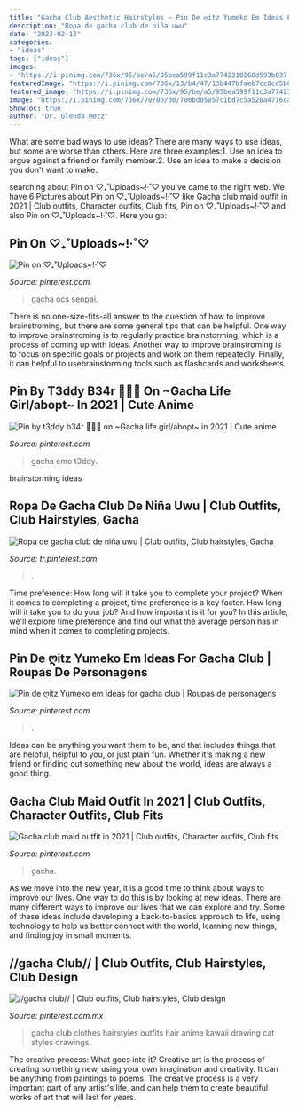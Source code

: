 ```yaml
---
title: "Gacha Club Aesthetic Hairstyles ~ Pin De ღitz Yumeko Em Ideas For Gacha Club"
description: "Ropa de gacha club de niña uwu"
date: "2023-02-13"
categories:
- "ideas"
tags: ["ideas"]
images:
- "https://i.pinimg.com/736x/95/be/a5/95bea599f11c3a7742310268d593b037.jpg"
featuredImage: "https://i.pinimg.com/736x/13/b4/47/13b447bfaeb7cc8cd5b040ebf2e75121.jpg"
featured_image: "https://i.pinimg.com/736x/95/be/a5/95bea599f11c3a7742310268d593b037.jpg"
image: "https://i.pinimg.com/736x/70/0b/d0/700bd05057c1bd7c5a520a4716ca7a2c.jpg"
ShowToc: true
author: "Dr. Glenda Metz"
---
```



What are some bad ways to use ideas?
There are many ways to use ideas, but some are worse than others. Here are three examples:1. Use an idea to argue against a friend or family member.2. Use an idea to make a decision you don't want to make.
	

		
searching about Pin on ♡₊˚Uploads~!·˚♡ you've came to the right web. We have 6 Pictures about Pin on ♡₊˚Uploads~!·˚♡ like Gacha club maid outfit in 2021 | Club outfits, Character outfits, Club fits, Pin on ♡₊˚Uploads~!·˚♡ and also Pin on ♡₊˚Uploads~!·˚♡. Here you go:
		
    
## Pin On ♡₊˚Uploads~!·˚♡

<img loading=lazy src="https://i.pinimg.com/736x/2d/df/28/2ddf289668543291dec74a4ec66bb2e1.jpg" onerror="this.onerror=null;this.src='https://tse4.mm.bing.net/th?id=OIP.KTgCHgyYu3vL2JqgkHV71gHaL5&amp;pid=15.1';" alt="Pin on ♡₊˚Uploads~!·˚♡">

_Source: pinterest.com_

>gacha ocs senpai. 

	

There is no one-size-fits-all answer to the question of how to improve brainstroming, but there are some general tips that can be helpful. One way to improve brainstroming is to regularly practice brainstorming, which is a process of coming up with ideas. Another way to improve brainstroming is to focus on specific goals or projects and work on them repeatedly. Finally, it can helpful to usebrainstorming tools such as flashcards and worksheets.

    
## Pin By T3ddy B34r 🐻🧸💞 On ~Gacha Life Girl/abopt~ In 2021 | Cute Anime

<img loading=lazy src="https://i.pinimg.com/736x/70/0b/d0/700bd05057c1bd7c5a520a4716ca7a2c.jpg" onerror="this.onerror=null;this.src='https://tse1.mm.bing.net/th?id=OIP.jMor8wLHlcEfGBe9BRzsjQHaKB&amp;pid=15.1';" alt="Pin by t3ddy b34r 🐻🧸💞 on ~Gacha life girl/abopt~ in 2021 | Cute anime">

_Source: pinterest.com_

>gacha emo t3ddy. 

	
 brainstorming ideas 
    
## Ropa De Gacha Club De Niña Uwu | Club Outfits, Club Hairstyles, Gacha

<img loading=lazy src="https://i.pinimg.com/736x/95/be/a5/95bea599f11c3a7742310268d593b037.jpg" onerror="this.onerror=null;this.src='https://tse3.mm.bing.net/th?id=OIP.dWPEQ99YHA900-uliIs14AHaHY&amp;pid=15.1';" alt="Ropa de gacha club de niña uwu | Club outfits, Club hairstyles, Gacha">

_Source: tr.pinterest.com_

>. 

	

Time preference: How long will it take you to complete your project?
When it comes to completing a project, time preference is a key factor. How long will it take you to do your job? And how important is it for you? In this article, we'll explore time preference and find out what the average person has in mind when it comes to completing projects.

    
## Pin De ღitz Yumeko Em Ideas For Gacha Club | Roupas De Personagens

<img loading=lazy src="https://i.pinimg.com/736x/cd/a2/c0/cda2c023e18e57df30775102e9b60169.jpg" onerror="this.onerror=null;this.src='https://tse2.mm.bing.net/th?id=OIP.xchQe46FkibpE6jpUHGQ0wHaHI&amp;pid=15.1';" alt="Pin de ღitz Yumeko em ideas for gacha club | Roupas de personagens">

_Source: pinterest.com_

>. 

	

Ideas can be anything you want them to be, and that includes things that are helpful, helpful to you, or just plain fun. Whether it's making a new friend or finding out something new about the world, ideas are always a good thing.

    
## Gacha Club Maid Outfit In 2021 | Club Outfits, Character Outfits, Club Fits

<img loading=lazy src="https://i.pinimg.com/736x/20/fe/b9/20feb931870aa7ce31fd0fb09d8a83a5.jpg" onerror="this.onerror=null;this.src='https://tse1.mm.bing.net/th?id=OIP.fn3EyyrBfabKnPoBDBogHgHaJ3&amp;pid=15.1';" alt="Gacha club maid outfit in 2021 | Club outfits, Character outfits, Club fits">

_Source: pinterest.com_

>gacha. 

	

As we move into the new year, it is a good time to think about ways to improve our lives. One way to do this is by looking at new ideas. There are many different ways to improve our lives that we can explore and try. Some of these ideas include developing a back-to-basics approach to life, using technology to help us better connect with the world, learning new things, and finding joy in small moments.

    
## //gacha Club// | Club Outfits, Club Hairstyles, Club Design

<img loading=lazy src="https://i.pinimg.com/736x/13/b4/47/13b447bfaeb7cc8cd5b040ebf2e75121.jpg" onerror="this.onerror=null;this.src='https://tse3.mm.bing.net/th?id=OIP.wYeczRnHq8T0qwLIr4EzvQHaHa&amp;pid=15.1';" alt="//gacha club// | Club outfits, Club hairstyles, Club design">

_Source: pinterest.com.mx_

>gacha club clothes hairstyles outfits hair anime kawaii drawing cat styles drawings. 

	

The creative process: What goes into it?
Creative art is the process of creating something new, using your own imagination and creativity. It can be anything from paintings to poems. The creative process is a very important part of any artist's life, and can help them to create beautiful works of art that will last for years.

